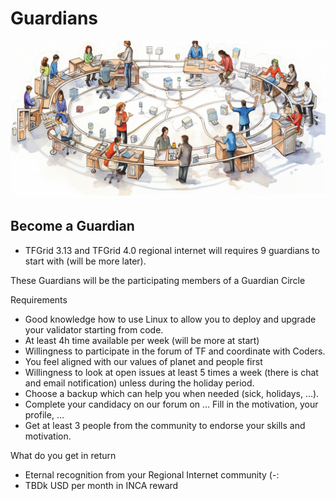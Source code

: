 <h1> Guardians </h1>

![](img/guardian.png)

## Become a Guardian

- TFGrid 3.13 and TFGrid 4.0 regional internet will requires 9 guardians to start with (will be more later).

These Guardians will be the participating members of a Guardian Circle

Requirements

* Good knowledge how to use Linux to allow you to deploy 
and upgrade your validator starting from code.
* At least 4h time available per week (will be more at start)
* Willingness to participate in the forum of TF and coordinate with Coders.
* You feel aligned with our values of planet and people first
* Willingness to look at open issues at least 5 times a week (there is chat and email notification) unless during the holiday period.
* Choose a backup which can help you when needed (sick, holidays, …).
* Complete your candidacy on our forum on … Fill in the motivation, your profile, … 
* Get at least 3 people from the community to endorse your skills and motivation.

What do you get in return

* Eternal recognition from your Regional Internet community (-: 
* TBDk USD per month in INCA reward


